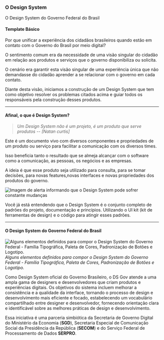 ### O Design System

O Design System do Governo Federal do Brasil

#### Template Básico

Por que unificar a experiência dos cidadãos brasileiros quando estão em contato com o Governo do Brasil por meio digital?

O sentimento comum era da necessidade de uma visão singular do cidadão em relação aos produtos e serviços que o governo disponibiliza ou solicita.

O cenário era garantir esta visão singular de uma experiência única que não demandasse do cidadão aprender a se relacionar com o governo em cada contato.

Diante desta visão, iniciamos a construção de um Design System que tem como objetivo resolver os problemas citados acima e guiar todos os responsáveis pela construção desses produtos.

---

#### Afinal, o que é Design System?

> _Um Design System não é um projeto, é um produto que serve produtos_
> -- <cite>[Natan curtis]</cite>

Este é um documento vivo com diversos componentes e propriedades de um produto ou serviço para facilitar a comunicação com os diversos times.

Isso beneficia tanto o resultado que se almeja alcançar com o software como a comunicação, as pessoas, os negócios e as empresas.

A ideia é que esse produto seja utilizado para consulta, para se tomar decisões, para novas features,novas interfaces e novas propriedades dos produtos do governo.

![Imagem de alerta informando que o Design System pode sofrer constante mudanças](/assets/docs/alerta.png 'Este não é um documento estático, ele pode sofrer constantes mudanças e a ideia desse Design System é isso. Encaixar diversas formas sem perder consistência.')

Você já está entendendo que o Design System é o conjunto completo de padrões do projeto,
documentação e princípios. Utilizando o UI kit (kit de ferramentas de design) e o código para atingir
esses padrões.

---

#### O Design System do Governo Federal do Brasil

![Alguns elementos definidos para compor o Design System do Governo Federal - Família Tipográfica, Paleta de Cores, Padronização de Botões e Logotipo.](/assets/docs/imagens_ds.png 'Alguns elementos definidos para compor o Design System do Governo Federal - Família Tipográfica, Paleta de Cores, Padronização de Botões e Logotipo.')
_Alguns elementos definidos para compor o Design System do Governo Federal - Família Tipográfica, Paleta de Cores, Padronização de Botões e Logotipo._

Como Design System oficial do Governo Brasileiro, o DS Gov atende a uma ampla gama de designers e desenvolvedores que criam produtos e experiências digitais. Os objetivos do sistema incluem melhorar a consistência e a qualidade da interface, tornando o processo de design e desenvolvimento mais eficiente e focado, estabelecendo um vocabulário compartilhado entre designer e desenvolvedor, fornecendo orientação clara e identificável sobre as melhores práticas de design e desenvolvimento.

Essa iniciativa é uma parceria simbiótica da Secretaria de Governo Digital do Ministério da Economia (**SGD**), Secretaria Especial de Comunicação Social da Presidência da República (**SECOM**) e do Serviço Federal de Processamento de Dados **SERPRO**.
